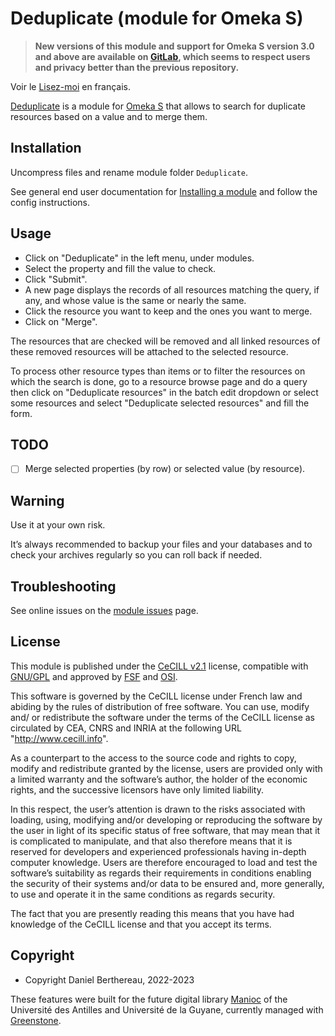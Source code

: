 Deduplicate (module for Omeka S)
================================

> __New versions of this module and support for Omeka S version 3.0 and above
> are available on [GitLab], which seems to respect users and privacy better
> than the previous repository.__

Voir le [Lisez-moi] en français.

[Deduplicate] is a module for [Omeka S] that allows to search for duplicate
resources based on a value and to merge them.


Installation
------------

Uncompress files and rename module folder `Deduplicate`.

See general end user documentation for [Installing a module] and follow the
config instructions.


Usage
-----

- Click on "Deduplicate" in the left menu, under modules.
- Select the property and fill the value to check.
- Click "Submit".
- A new page displays the records of all resources matching the query, if any,
  and whose value is the same or nearly the same.
- Click the resource you want to keep and the ones you want to merge.
- Click on "Merge".

The resources that are checked will be removed and all linked resources of these
removed resources will be attached to the selected resource.

To process other resource types than items or to filter the resources on which
the search is done, go to a resource browse page and do a query then click on
"Deduplicate resources" in the batch edit dropdown or select some resources and
select "Deduplicate selected resources" and fill the form.


TODO
----

- [ ] Merge selected properties (by row) or selected value (by resource).


Warning
-------

Use it at your own risk.

It’s always recommended to backup your files and your databases and to check
your archives regularly so you can roll back if needed.


Troubleshooting
---------------

See online issues on the [module issues] page.


License
-------

This module is published under the [CeCILL v2.1] license, compatible with
[GNU/GPL] and approved by [FSF] and [OSI].

This software is governed by the CeCILL license under French law and abiding by
the rules of distribution of free software. You can use, modify and/ or
redistribute the software under the terms of the CeCILL license as circulated by
CEA, CNRS and INRIA at the following URL "http://www.cecill.info".

As a counterpart to the access to the source code and rights to copy, modify and
redistribute granted by the license, users are provided only with a limited
warranty and the software’s author, the holder of the economic rights, and the
successive licensors have only limited liability.

In this respect, the user’s attention is drawn to the risks associated with
loading, using, modifying and/or developing or reproducing the software by the
user in light of its specific status of free software, that may mean that it is
complicated to manipulate, and that also therefore means that it is reserved for
developers and experienced professionals having in-depth computer knowledge.
Users are therefore encouraged to load and test the software’s suitability as
regards their requirements in conditions enabling the security of their systems
and/or data to be ensured and, more generally, to use and operate it in the same
conditions as regards security.

The fact that you are presently reading this means that you have had knowledge
of the CeCILL license and that you accept its terms.


Copyright
---------

* Copyright Daniel Berthereau, 2022-2023

These features were built for the future digital library [Manioc] of the
Université des Antilles and Université de la Guyane, currently managed with
[Greenstone].


[Deduplicate]: https://gitlab.com/Daniel-KM/Omeka-S-module-Deduplicate
[Lisez-moi]: https://gitlab.com/Daniel-KM/Omeka-S-module-Deduplicate/-/blob/master/LISEZMOI.md
[Omeka S]: https://omeka.org/s
[Installing a module]: https://omeka.org/s/docs/user-manual/modules/#installing-modules
[module issues]: https://gitlab.com/Daniel-KM/Omeka-S-module-Deduplicate/-/issues
[CeCILL v2.1]: https://www.cecill.info/licences/Licence_CeCILL_V2.1-en.html
[GNU/GPL]: https://www.gnu.org/licenses/gpl-3.0.html
[FSF]: https://www.fsf.org
[OSI]: http://opensource.org
[Manioc]: http://www.manioc.org
[Greenstone]: http://www.greenstone.org
[GitLab]: https://gitlab.com/Daniel-KM
[Daniel-KM]: https://gitlab.com/Daniel-KM "Daniel Berthereau"
